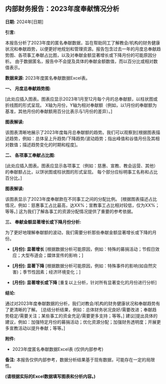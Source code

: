 ## 内部财务报告：2023年度奉献情况分析

**日期:** 2024年[日期]

**引言:**

本报告分析了2023年度的匿名奉献数据，旨在帮助同工了解教会/机构的财务健康状况和奉献趋势，以便更好地规划和管理资源。报告包含过去一年的月度总奉献趋势图、各项事工奉献占比图，以及对奉献金额显著增长或下降月份的可能原因分析。  由于数据匿名，报告中不会提及具体的奉献金额数值，而以百分比或相对数值表示。

**数据来源:**  2023年度匿名奉献数据Excel表。


**一、 月度总奉献趋势图:**

[此处应插入图表。图表应显示2023年1月至12月每个月的总奉献额，以柱状图或折线图的形式呈现。  X轴为月份，Y轴为相对奉献额（例如，以1月份的奉献额为基准，其他月份的奉献额用百分比表示与1月份的差异）。]

**图表解读:**

该图表清晰地展示了2023年度每月总奉献额的趋势。我们可以观察到[根据图表描述趋势，例如：总体呈上升趋势/下降趋势/波动趋势；指出峰值和谷值月份及其相对数值；描述趋势变化的时期和程度]。


**二、 各项事工奉献占比图:**

[此处应插入图表。图表应显示各项事工（例如：慈惠、宣教、教会运营、其他）的奉献额占比，以饼状图或柱状图的形式呈现。  每个部分应标明事工名称和占比百分比。]

**图表解读:**

该图表显示了2023年度奉献款在不同事工之间的分配比例。 [根据图表描述占比情况，例如：慈惠事工占比最高，达XX%；宣教事工占比相对较低，仅为XX%；等等。]  这为我们了解各事工的资源分配情况提供了重要的参考依据。


**三、 奉献金额显著增长或下降月份分析:**

为了更好地理解奉献额的波动，我们需要分析那些奉献金额显著增长或下降的月份。

* **[月份]: 显著增长**  [根据数据分析可能原因，例如：特殊的募捐活动；节假日效应；大型布道会；媒体宣传的影响；]

* **[月份]: 显著下降**  [根据数据分析可能原因，例如：特殊事件的影响(如自然灾害)；季节性因素；经济环境变化；]

* **[月份]: 显著增长或下降** [重复以上分析，针对所有显著变化的月份进行分析]


**结论:**

通过对2023年度奉献数据的分析，我们对教会/机构的财务健康状况和奉献趋势有了更清晰的了解。  [总结分析结果，例如：总体财务状况良好/需要改进；奉献趋势稳定/需要关注；某些事工的资金充足/需要更多支持；等等。]  建议[提出具体的建议，例如：加强特定月份的募捐活动；优化资源分配；加强财务透明度；开展更多宣教活动以提升奉献；等等。]


**附件:**

* 2023年度匿名奉献数据Excel表 (仅供内部参考)


**备注:**  本报告仅供内部参考，数据分析结果基于现有数据，可能存在一定的局限性。


**(请根据实际的Excel数据填写图表和分析内容。)**
